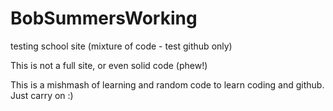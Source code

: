 # BobSummersWorking
testing school site (mixture of code - test github only) 


This is not a full site, or even solid code (phew!)   

This is a mishmash of learning and random code to learn coding and github.  Just carry on :) 
